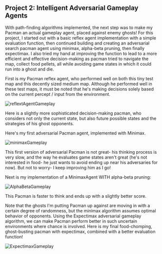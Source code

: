 ## Project 2: Intelligent Adversarial Gameplay Agents
With path-finding algorithms implemented, the next step was to make my Pacman an actual gameplay agent, placed against enemy ghosts! For this project, I started out with a basic reflex agent implementation with a simple evaluation function, then continued building and creating an adversarial search pacman agent using minimax, alpha-beta pruning, then finally expectimax. I also tried my hand at improving the function to lead to a more efficient and effective decision-making as pacman tried to navigate the map, collect food pellets, all while avoiding game states in which it could run into a ghost and die.

First is my Pacman reflex agent, who performed well on both this tiny test map and this decently sized medium map. Although he performed well in these test maps, it must be noted that he's making decisions solely based on the current percept / input from the environment. 

![reflextAgentGameplay](https://github.com/Bomi-Mia-Jung/Artificial-Intelligence-AI-Pacman-Game-Agent/assets/77511489/548708c4-9e39-426c-992d-ed7e87922804)
<!-- python pacman.py -p ReflexAgent -l testClassic -->

Here is a slightly more sophisticated decision-making pacman, who considers not only the current state, but also future possible states and the strategies of his ghost opponents. 

Here's my first adversarial Pacman agent, implemented with Minimax.

![minimaxGameplay](https://github.com/Bomi-Mia-Jung/Artificial-Intelligence-AI-Pacman-Game-Agent/assets/77511489/d6519a2b-56b3-4b70-b633-bc072772bfeb)
<!-- python pacman.py -p MinimaxAgent -a depth=3 -l smallClassic) -->

This first version of adversarial Pacman is not great- his thinking process  is very slow, and the way he evaluates game states aren't great (he's not interested in food- he just wants to avoid ending up near his adversaries for now). But not to worry- I keep improving him as I go!

Next is my implementation of a MinimaxAgent WITH alpha-beta pruning:

![AlphaBetaGameplay](https://github.com/Bomi-Mia-Jung/Artificial-Intelligence-AI-Pacman-Game-Agent/assets/77511489/99a349f8-e8a1-4675-b6eb-fa457a2175e3)
<!-- python pacman.py -p AlphaBetaAgent -a depth=3 -l smallClassic -->

This Pacman is faster to think and ends up with a slightly better score. 

Note that the ghosts I'm putting Pacman up against are moving in with a certain degree of randomness, but the minimax algorithm assumes optimal behavior of opponents. Using the Expectimax adversarial gameplay algorithm, we can make Pacman perform better in such uncertain environments where chance is involved. Here is my final food-chomping, ghost-busting pacman with expectimax, combined with a better evaluation function!

![ExpectimaxGameplay](https://github.com/Bomi-Mia-Jung/Artificial-Intelligence-AI-Pacman-Game-Agent/assets/77511489/c4ca55f5-723b-4d7c-abd7-a63a50cbf6ef)
<!-- python pacman.py -p ExpectimaxAgent -a depth=3 -l smallClassic --frameTime=0.05 (using betterEvaluationFunction) -->
